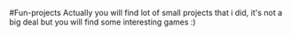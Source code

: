 #Fun-projects 
Actually you will find lot of small projects that i did, it's not a big  deal but you will find some interesting games :)
